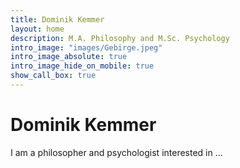 ```yaml
---
title: Dominik Kemmer
layout: home
description: M.A. Philosophy and M.Sc. Psychology
intro_image: "images/Gebirge.jpeg"
intro_image_absolute: true
intro_image_hide_on_mobile: true
show_call_box: true
---
```


# Dominik Kemmer

I am a philosopher and psychologist interested in ...
